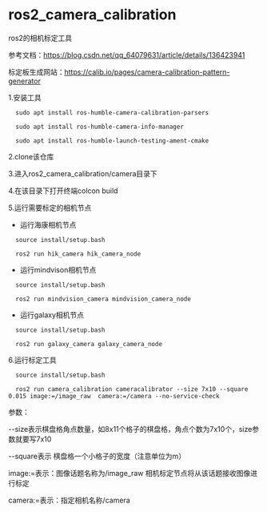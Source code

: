# ros2_camera_calibration
ros2的相机标定工具

参考文档：https://blog.csdn.net/qq_64079631/article/details/136423941

标定板生成网站：https://calib.io/pages/camera-calibration-pattern-generator

1.安装工具
```
  sudo apt install ros-humble-camera-calibration-parsers
```
```
  sudo apt install ros-humble-camera-info-manager
```
```
  sudo apt install ros-humble-launch-testing-ament-cmake
```
2.clone该仓库

3.进入ros2_camera_calibration/camera目录下

4.在该目录下打开终端colcon build

5.运行需要标定的相机节点
  
 - 运行海康相机节点

```
  source install/setup.bash
```
```
  ros2 run hik_camera hik_camera_node
```
  - 运行mindvison相机节点
```
  source install/setup.bash
```
```
  ros2 run mindvision_camera mindvision_camera_node 
```
  - 运行galaxy相机节点
```
  source install/setup.bash
```
```
  ros2 run galaxy_camera galaxy_camera_node
```
  
6.运行标定工具
```
  source install/setup.bash
```

```
  ros2 run camera_calibration cameracalibrator --size 7x10 --square 0.015 image:=/image_raw  camera:=/camera --no-service-check
```

  参数：
  
  --size表示棋盘格角点数量，如8x11个格子的棋盘格，角点个数为7x10个，size参数就要写7x10  
  
  --square表示 棋盘格一个小格子的宽度（注意单位为m）

  image:=表示：图像话题名称为/image_raw 相机标定节点将从该话题接收图像进行标定
  
  camera:=表示：指定相机名称/camera
